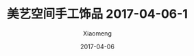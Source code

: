 ---
layout: post
title: 美艺空间手工饰品 2017-04-06-1
description: 美艺空间手工饰品
date: 2017-04-06
img: http://imglf1.nosdn.127.net/img/R2s3QnZjM0lqWFRIZ2lWaDV4dW1FcWNXYzZiR0hNRmkxT2RhL3VZZVlOaEhGMVB2b2Z3RlV3PT0.jpg?imageView&thumbnail=1680x0&quality=96&stripmeta=0&type=jpg
author: Xiaomeng
---